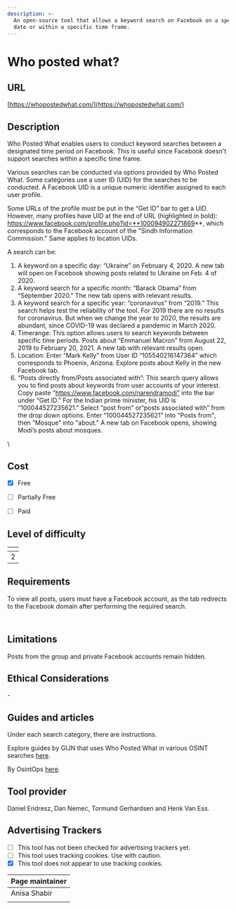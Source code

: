 ```yaml
---
description: >-
  An open-source tool that allows a keyword search on Facebook on a specific
  date or within a specific time frame.
---
```


# Who posted what?

## URL

[https://whopostedwhat.com/](https://whopostedwhat.com/)

## Description

Who Posted What enables users to conduct keyword searches between a designated time period on Facebook. This is useful since Facebook doesn't support searches within a specific time frame.

Various searches can be conducted via options provided by Who Posted What. Some categories use a user ID (UID) for the searches to be conducted. A Facebook UID is a unique numeric identifier assigned to each user profile.

Some URLs of the profile must be put in the “Get ID” bar to get a UID. However, many profiles have UID at the end of URL (highlighted in bold): https://www.facebook.com/profile.php?id=**100094902271869**, which corresponds to the Facebook account of the "Sindh Information Commission." Same applies to location UIDs.

A search can be:

1. A keyword on a specific day: “Ukraine” on February 4, 2020. A new tab will open on Facebook showing posts related to Ukraine on Feb. 4 of 2020.
2. A keyword search for a specific month: “Barack Obama” from “September 2020.” The new tab opens with relevant results.
3. A keyword search for a specific year: “coronavirus” from “2019.” This search helps test the reliability of the tool. For 2019 there are no results for coronavirus. But when we change the year to 2020, the results are abundant, since COVID-19 was declared a pandemic in March 2020.
4. Timerange: This option allows users to search keywords between specific time periods. Posts about “Emmanuel Macron” from August 22, 2019 to February 20, 2021. A new tab with relevant results open.
5. Location: Enter “Mark Kelly” from User ID “105540216147364” which corresponds to Phoenix, Arizona. Explore posts about Kelly in the new Facebook tab.
6. “Posts directly from/Posts associated with”: This search query allows you to find posts about keywords from user accounts of your interest. Copy paste "https://www.facebook.com/narendramodi” into the bar under “Get ID.” For the Indian prime minister, his UID is “100044527235621.” Select “post from” or“posts associated with” from the drop down options. Enter “100044527235621” into "Posts from"_,_ then “Mosque” into "about." A new tab on Facebook opens, showing Modi’s posts about mosques.

\


## Cost

* [x] Free
* [ ] Partially Free
* [ ] Paid



## Level of difficulty

<table><thead><tr><th data-type="rating" data-max="5"></th></tr></thead><tbody><tr><td>2</td></tr></tbody></table>

## Requirements

To view all posts, users must have a Facebook account, as the tab redirects to the Facebook domain after performing the required search.

\
Limitations
-----------

Posts from the group and private Facebook accounts remain hidden.

## Ethical Considerations

\-

## Guides and articles

Under each search category, there are instructions.

Explore guides by GIJN that uses Who Posted What in various OSINT searches [here](https://gijn.org/tag/who-posted-what/).

By OsintOps [here](https://osintops.com/flash-who-posted-what-2/).

## Tool provider

Daniel Endresz, Dan Nemec, Tormund Gerhardsen and Henk Van Ess.

## Advertising Trackers

* [ ] This tool has not been checked for advertising trackers yet.
* [ ] This tool uses tracking cookies. Use with caution.
* [x] This tool does not appear to use tracking cookies.

| Page maintainer |
| --------------- |
| Anisa Shabir    |
|                 |
